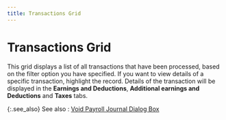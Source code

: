 ```yaml
---
title: Transactions Grid
---
```


# Transactions Grid


This grid displays a list of all transactions that have been processed, based on the filter option you have specified. If you want to view details of a specific transaction, highlight the record. Details of the transaction will be displayed in the **Earnings and Deductions**, **Additional earnings and Deductions** and **Taxes** tabs.


{:.see_also}
See also
: [Void Payroll Journal Dialog Box]({{site.prl_baseurl}}/payroll-process/creating-journal/voiding-journal/void-dlg/void_payroll_journal_dialog_box_ptp.html)
